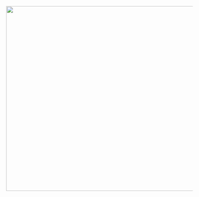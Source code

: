 <img width = 1000 height = 500 src = "https://github.com/DeniseFer/bd-info-p4/assets/124710256/5e628375-f4de-48f0-8d80-e7e7704e47d4">
